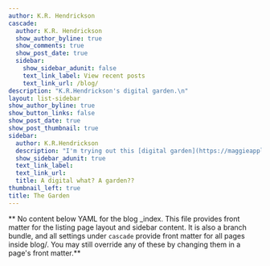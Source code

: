 ```yaml
---
author: K.R. Hendrickson
cascade:
  author: K.R. Hendrickson
  show_author_byline: true
  show_comments: true
  show_post_date: true
  sidebar:
    show_sidebar_adunit: false
    text_link_label: View recent posts
    text_link_url: /blog/
description: "K.R.Hendrickson's digital garden.\n"
layout: list-sidebar
show_author_byline: true
show_button_links: false
show_post_date: true
show_post_thumbnail: true
sidebar:
  author: K.R.Hendrickson
  description: "I'm trying out this [digital garden](https://maggieappleton.com/garden-history) thing - which I stumbled upon while researching building a website through Hugo and Wowchemy. It's a place to cultivate my thoughts and interests into semi-coherent notes and essays. It's meant for sharing but not as polished as what we might call a blog. \n \n Lots of growing, occasional pruning (so many garden-related puns left to uncover). "
  show_sidebar_adunit: true
  text_link_label: 
  text_link_url: 
  title: A digital what? A garden??
thumbnail_left: true
title: The Garden
---
```


** No content below YAML for the blog _index. This file provides front matter for the listing page layout and sidebar content. It is also a branch bundle, and all settings under `cascade` provide front matter for all pages inside blog/. You may still override any of these by changing them in a page's front matter.**
